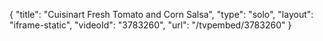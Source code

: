 {
    "title": "Cuisinart Fresh Tomato and Corn Salsa",
    "type": "solo",
    "layout": "iframe-static",
    "videoId": "3783260",
    "url": "\/tvpembed\/3783260"
}